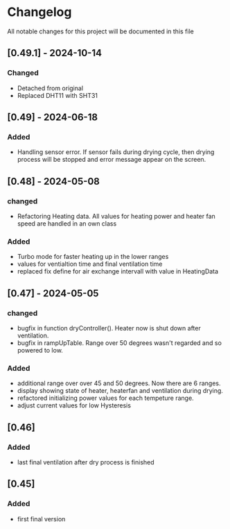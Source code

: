 # Changelog
All notable changes for this project will be documented in this file

## [0.49.1] - 2024-10-14
### Changed
- Detached from original
- Replaced DHT11 with SHT31

## [0.49] - 2024-06-18
### Added
- Handling sensor error. If sensor fails during drying cycle, then drying process will be stopped and error message appear on the screen.
  
## [0.48] - 2024-05-08
### changed
- Refactoring Heating data. All values for heating power and heater fan speed are handled in an own class 
### Added
- Turbo mode for faster heating up in the lower ranges
- values for ventialtion time and final ventilation time
- replaced fix define for air exchange intervall with value in HeatingData

## [0.47] - 2024-05-05
### changed
- bugfix in function dryController(). Heater now is shut down after ventilation.
- bugfix in rampUpTable. Range over 50 degrees wasn't regarded and so powered to low.
### Added
- additional range over over 45 and 50 degrees. Now there are 6 ranges.
- display showing state of heater, heaterfan and ventilation during drying.
- refactored initializing power values for each tempeture range.
- adjust current values for low Hysteresis

## [0.46]
### Added
- last final ventilation after dry process is finished

## [0.45]
### Added
- first final version
